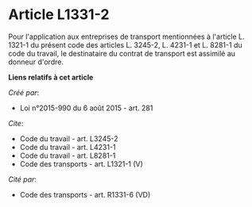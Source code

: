 # Article L1331-2

Pour l'application aux entreprises de transport mentionnées à l'article L. 1321-1 du présent code des articles L. 3245-2, L.
4231-1 et L. 8281-1 du code du travail, le destinataire du contrat de transport est assimilé au donneur d'ordre.

**Liens relatifs à cet article**

_Créé par_:

  - Loi n°2015-990 du 6 août 2015 - art. 281

_Cite_:

  - Code du travail - art. L3245-2
  - Code du travail - art. L4231-1
  - Code du travail - art. L8281-1
  - Code des transports - art. L1321-1 (V)

_Cité par_:

  - Code des transports - art. R1331-6 (VD)
